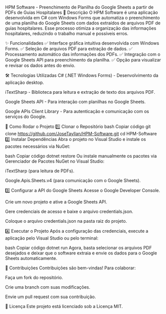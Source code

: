 HPM Software - Preenchimento de Planilha do Google Sheets a partir de PDFs de Guias Hospitalares
🏥 Descrição
O HPM Software é uma aplicação desenvolvida em C# com Windows Forms que automatiza o preenchimento de uma planilha do Google Sheets com dados extraídos de arquivos PDF de guias hospitalares. Esse processo otimiza a organização das informações hospitalares, reduzindo o trabalho manual e possíveis erros.

✨ Funcionalidades
✅ Interface gráfica intuitiva desenvolvida com Windows Forms.
✅ Seleção de arquivos PDF para extração de dados.
✅ Processamento automático das informações dos PDFs.
✅ Integração com o Google Sheets API para preenchimento da planilha.
✅ Opção para visualizar e revisar os dados antes do envio.

🛠 Tecnologias Utilizadas
C# (.NET Windows Forms) - Desenvolvimento da aplicação desktop.

iTextSharp - Biblioteca para leitura e extração de texto dos arquivos PDF.

Google Sheets API - Para interação com planilhas no Google Sheets.

Google APIs Client Library - Para autenticação e comunicação com os serviços do Google.

🚀 Como Rodar o Projeto
1️⃣ Clonar o Repositório
bash
Copiar código
git clone https://github.com/JoseTayllan/HPM-Software.git
cd HPM-Software
2️⃣ Instalar Dependências
Abra o projeto no Visual Studio e instale os pacotes necessários via NuGet:

bash
Copiar código
dotnet restore
Ou instale manualmente os pacotes via Gerenciador de Pacotes NuGet no Visual Studio:

iTextSharp (para leitura de PDFs).

Google.Apis.Sheets.v4 (para comunicação com o Google Sheets).

3️⃣ Configurar a API do Google Sheets
Acesse o Google Developer Console.

Crie um novo projeto e ative a Google Sheets API.

Gere credenciais de acesso e baixe o arquivo credentials.json.

Coloque o arquivo credentials.json na pasta raiz do projeto.

4️⃣ Executar o Projeto
Após a configuração das credenciais, execute a aplicação pelo Visual Studio ou pelo terminal:

bash
Copiar código
dotnet run
Agora, basta selecionar os arquivos PDF desejados e deixar que o software extraia e envie os dados para o Google Sheets automaticamente.

🤝 Contribuições
Contribuições são bem-vindas! Para colaborar:

Faça um fork do repositório.

Crie uma branch com suas modificações.

Envie um pull request com sua contribuição.

📜 Licença
Este projeto está licenciado sob a Licença MIT.
